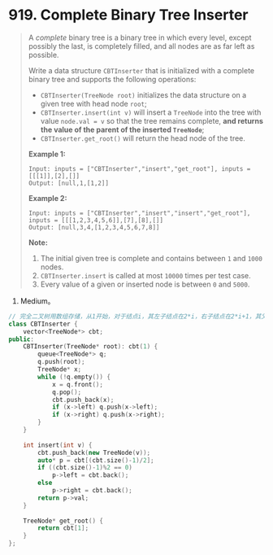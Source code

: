 # 919. Complete Binary Tree Inserter

> A *complete* binary tree is a binary tree in which every level, except possibly the last, is completely filled, and all nodes are as far left as possible.
>
> Write a data structure `CBTInserter` that is initialized with a complete binary tree and supports the following operations:
>
> - `CBTInserter(TreeNode root)` initializes the data structure on a given tree with head node `root`;
> - `CBTInserter.insert(int v)` will insert a `TreeNode` into the tree with value `node.val = v` so that the tree remains complete, **and returns the value of the parent of the inserted `TreeNode`**;
> - `CBTInserter.get_root()` will return the head node of the tree.
>
> **Example 1:**
>
> ```
> Input: inputs = ["CBTInserter","insert","get_root"], inputs = [[[1]],[2],[]]
> Output: [null,1,[1,2]]
> ```
>
> **Example 2:**
>
> ```
> Input: inputs = ["CBTInserter","insert","insert","get_root"], inputs = [[[1,2,3,4,5,6]],[7],[8],[]]
> Output: [null,3,4,[1,2,3,4,5,6,7,8]]
> ```
>
> **Note:**
>
> 1. The initial given tree is complete and contains between `1` and `1000` nodes.
> 2. `CBTInserter.insert` is called at most `10000` times per test case.
> 3. Every value of a given or inserted node is between `0` and `5000`.

1. Medium。

```cpp
// 完全二叉树用数组存储，从1开始，对于结点i，其左子结点在2*i，右子结点在2*i+1，其父结点在i/2。
class CBTInserter {
    vector<TreeNode*> cbt;
public:
    CBTInserter(TreeNode* root): cbt(1) {
        queue<TreeNode*> q;
        q.push(root);
        TreeNode* x;
        while (!q.empty()) {
            x = q.front();
            q.pop();
            cbt.push_back(x);
            if (x->left) q.push(x->left);
            if (x->right) q.push(x->right);
        }
    }
    
    int insert(int v) {
        cbt.push_back(new TreeNode(v));
        auto* p = cbt[(cbt.size()-1)/2];
        if ((cbt.size()-1)%2 == 0)
            p->left = cbt.back();
        else
            p->right = cbt.back();
        return p->val;
    }
    
    TreeNode* get_root() {
        return cbt[1];
    }
};
```

